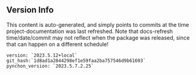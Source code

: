 ## Version Info

This content is auto-generated, and simply points to commits at the time project-documentation was last refreshed.  Note that docs-refresh time/date/commit may not reflect when the package was released, since that can happen on a different schedule!

```
version: `2023.5.12+local`
git_hash:`1d8ad1a2844298ef1e59faa2ba757546d9b61693`
pynchon_version: `2023.5.7.2.25`
```
